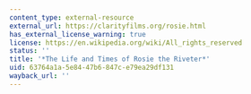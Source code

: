 ```yaml
---
content_type: external-resource
external_url: https://clarityfilms.org/rosie.html
has_external_license_warning: true
license: https://en.wikipedia.org/wiki/All_rights_reserved
status: ''
title: '*The Life and Times of Rosie the Riveter*'
uid: 63764a1a-5e84-47b6-847c-e79ea29df131
wayback_url: ''
---
```

